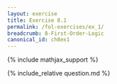 ```yaml
---
layout: exercise
title: Exercise 8.1
permalink: /fol-exercises/ex_1/
breadcrumb: 8-First-Order-Logic
canonical_id: ch8ex1
---
```


{% include mathjax_support %}
<div id="hiddden">{% include_relative question.md %}</div>
